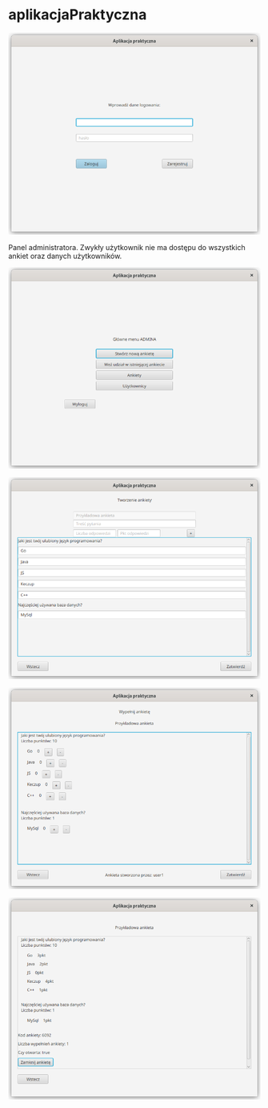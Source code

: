 # aplikacjaPraktyczna
<p>
    <img src="/screenshots/Screenshot from 2022-07-02 13-35-22.png" />
</p>
Panel administratora.  
Zwykły użytkownik nie ma dostępu do wszystkich ankiet oraz danych użytkowników.  
<p>
    <img src="/screenshots/Screenshot from 2022-07-02 13-36-22.png" />
</p>
<p>
    <img src="/screenshots/Screenshot from 2022-07-02 13-38-15.png" />
</p>
<p>
    <img src="/screenshots/Screenshot from 2022-07-02 13-39-00.png" />
</p>
<p>
    <img src="/screenshots/Screenshot from 2022-07-02 13-40-29.png" />
</p>
